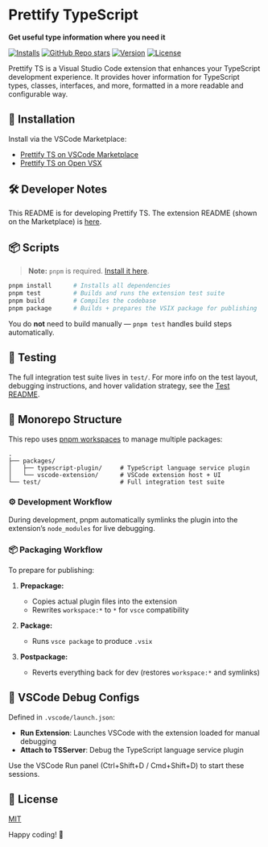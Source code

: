 # Prettify TypeScript

**Get useful type information where you need it**

[![Installs](https://img.shields.io/vscode-marketplace/i/MylesMurphy.prettify-ts)](https://marketplace.visualstudio.com/items?itemName=MylesMurphy.prettify-ts)
[![GitHub Repo stars](https://img.shields.io/github/stars/mylesmmurphy/prettify-ts?style=social)](https://github.com/mylesmmurphy/prettify-ts)
[![Version](https://img.shields.io/vscode-marketplace/v/MylesMurphy.prettify-ts)](https://marketplace.visualstudio.com/items?itemName=MylesMurphy.prettify-ts)
[![License](https://img.shields.io/github/license/mylesmmurphy/prettify-ts)](https://github.com/mylesmmurphy/prettify-ts/blob/main/LICENSE)

Prettify TS is a Visual Studio Code extension that enhances your TypeScript development experience. It provides hover information for TypeScript types, classes, interfaces, and more, formatted in a more readable and configurable way.

## 🚀 Installation

Install via the VSCode Marketplace:

* [Prettify TS on VSCode Marketplace](https://marketplace.visualstudio.com/items?itemName=MylesMurphy.prettify-ts)
* [Prettify TS on Open VSX](https://open-vsx.org/extension/MylesMurphy/prettify-ts)

## 🛠 Developer Notes

This README is for developing Prettify TS. The extension README (shown on the Marketplace) is [here](./packages/vscode-extension/README.md).

## 📦 Scripts

> **Note:** `pnpm` is required. [Install it here](https://pnpm.io/installation).

```bash
pnpm install      # Installs all dependencies
pnpm test         # Builds and runs the extension test suite
pnpm build        # Compiles the codebase
pnpm package      # Builds + prepares the VSIX package for publishing
```

You do **not** need to build manually — `pnpm test` handles build steps automatically.

## 🧪 Testing

The full integration test suite lives in `test/`. For more info on the test layout, debugging instructions, and hover validation strategy, see the [Test README](./test/README.md).

## 📁 Monorepo Structure

This repo uses [pnpm workspaces](https://pnpm.io/workspaces) to manage multiple packages:

```
.
├── packages/
│   ├── typescript-plugin/     # TypeScript language service plugin
│   └── vscode-extension/      # VSCode extension host + UI
└── test/                      # Full integration test suite
```

### ⚙️ Development Workflow

During development, pnpm automatically symlinks the plugin into the extension’s `node_modules` for live debugging.

### 📦 Packaging Workflow

To prepare for publishing:

1. **Prepackage:**

   * Copies actual plugin files into the extension
   * Rewrites `workspace:*` to `*` for `vsce` compatibility

2. **Package:**

   * Runs `vsce package` to produce `.vsix`

3. **Postpackage:**

   * Reverts everything back for dev (restores `workspace:*` and symlinks)

## 🧩 VSCode Debug Configs

Defined in `.vscode/launch.json`:

* **Run Extension**: Launches VSCode with the extension loaded for manual debugging
* **Attach to TSServer**: Debug the TypeScript language service plugin

Use the VSCode Run panel (Ctrl+Shift+D / Cmd+Shift+D) to start these sessions.

## 📝 License

[MIT](./LICENSE)

Happy coding! 🎉
